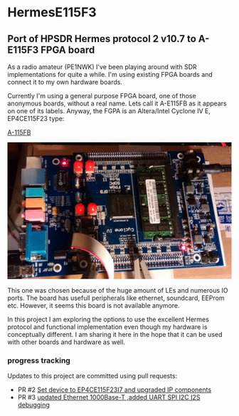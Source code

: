 # HermesE115F3
Port of HPSDR Hermes protocol 2 v10.7 to A-E115F3 FPGA board
------------------------------------------------------------

As a radio amateur (PE1NWK) I've been playing around with SDR implementations for quite a while. I'm using existing FPGA boards and connect it to my own hardware boards.

Currently I'm using a general purpose FPGA board, one of those anonymous boards, without a real name. Lets call it A-E115FB as it appears on one of its labels. Anyway, the FGPA is an Altera/Intel Cyclone IV E, EP4CE115F23 type:

[A-115FB](doc/FPGA_board.jpg)
<p><img src="doc/FPGA_board.jpg"></p>

This one was chosen because of the huge amount of LEs and numerous IO ports. The board has usefull peripherals like ethernet, soundcard, EEProm etc. However, it seems this board is not available anymore. 

In this project I am exploring the options to use the excellent Hermes protocol and functional implementation even though my hardware is conceptually different. I am sharing it here in the hope that it can be used with other boards and hardware as well.  

### progress tracking

Updates to this project are committed using pull requests:

*    PR #2 [Set device to EP4CE115F23I7 and upgraded IP components](https://github.com/MarcoVad/HermesE115F3/pull/2)
*    PR #3 [updated Ethernet 1000Base-T ,added UART SPI I2C I2S debugging](https://github.com/MarcoVad/HermesE115F3/pull/3)
